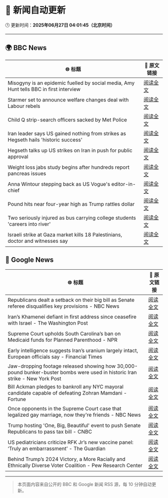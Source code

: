 # 🧠 新闻自动更新

🕒 更新时间：**2025年06月27日 04:01:45（北京时间）**

---

## 🌍 BBC News

| 🌐 标题 | 🔗 原文链接 |
|--------|-------------|
| Misogyny is an epidemic fuelled by social media, Amy Hunt tells BBC in first interview | [阅读全文](https://www.bbc.com/news/articles/c8d64z4rl5ro) |
| Starmer set to announce welfare changes deal with Labour rebels | [阅读全文](https://www.bbc.com/news/articles/cq6my6v81z4o) |
| Child Q strip-search officers sacked by Met Police | [阅读全文](https://www.bbc.com/news/articles/ce8zyjdj067o) |
| Iran leader says US gained nothing from strikes as Hegseth hails 'historic success' | [阅读全文](https://www.bbc.com/news/articles/cdjxy039ln8o) |
| Hegseth talks up US strikes on Iran in push for public approval | [阅读全文](https://www.bbc.com/news/articles/c20rd30l7l3o) |
| Weight loss jabs study begins after hundreds report pancreas issues | [阅读全文](https://www.bbc.com/news/articles/c4ged0r1n3wo) |
| Anna Wintour stepping back as US Vogue's editor-in-chief | [阅读全文](https://www.bbc.com/news/articles/cx2nerz0nn9o) |
| Pound hits near four-year high as Trump rattles dollar | [阅读全文](https://www.bbc.com/news/articles/cjrlyve8dq8o) |
| Two seriously injured as bus carrying college students 'careers into river' | [阅读全文](https://www.bbc.com/news/articles/cedgl45wqy4o) |
| Israeli strike at Gaza market kills 18 Palestinians, doctor and witnesses say | [阅读全文](https://www.bbc.com/news/articles/cly8dlzx918o) |

## 📰 Google News

| 🌐 标题 | 🔗 原文链接 |
|--------|-------------|
| Republicans dealt a setback on their big bill as Senate referee disqualifies key provisions - NBC News | [阅读全文](https://news.google.com/rss/articles/CBMivwFBVV95cUxOR0t0dlhWa0xMMEFQYndFZTRIR1Rpd2d1Mm1OTEZUSmt3MVY4QUI3ZFdjSDlta0tZYVAtSGh5RjZ3bWZFbDJDczJNcVJhUlQ3dDdqYm9yLUNNVWdtSC1IcUtxY2lpLTRqczlmS3k0aDV6WFY4OUJuQ181X21oVlkwRVR6R2s1dVlzSUtwX3Z6aXhKRmRIYWhKR0dsaWl1TU5GTjZFRGt2Qk9MYnYzWHYwMVlkQjdlMGdON3BidWdWZ9IBVkFVX3lxTE5vMFJkaWEwZUZSTU5hYWN5S0pkTnk0dXdBT0l5RmlIQkU5aVlFbGpoMXJtXzlRWDdUaThPWmRMYk81aHQwVnhDZXBnLXBuaTZDVS1Xek5n?oc=5) |
| Iran’s Khamenei defiant in first address since ceasefire with Israel - The Washington Post | [阅读全文](https://news.google.com/rss/articles/CBMijAFBVV95cUxPd2tkWkR0cGZiS05QdkU3bkZqY0N1QzcwYkRiSmFCa3RISFUwNnpOZGFCZmdZR0ZVRmktenpUWlhaTTFUM3B1TmhfaGxBcWJsYjZOX0ZTZTVtc19lRzhpQlNTc2NTeUhjeW96NGRvOFpudGR5akhVM0FKLXdiWnRvOGdqcVEyZldrMnVuTw?oc=5) |
| Supreme Court upholds South Carolina’s ban on Medicaid funds for Planned Parenthood - NPR | [阅读全文](https://news.google.com/rss/articles/CBMiekFVX3lxTFBNWWRCa2hVa3BhOUFhVU01YTI1enl4R2YzakR4Vi00RjNOWlNtVDA5Ml9RYWJkN0RKM2ZaZ3JTc3JhMk5ja2lZXzdNYThWTDdLR216MWo3VGNWYVYyN1RERnY3a0g0akNLOGxCZjRWaGU5SlNfcEhRUENR?oc=5) |
| Early intelligence suggests Iran’s uranium largely intact, European officials say - Financial Times | [阅读全文](https://news.google.com/rss/articles/CBMicEFVX3lxTE45X3RwT0psN1NMYjR3Y19aUlVmSnFPRmRCN2xyT0NWdmF5VThvMm12LWNPa2lDcFA2SzJTZGlSUUxrV0c0SXMtUkk0S1Y2WndQWTdscHlQVmkwZkxvVmlXSkV0Uzc5aTM3NFhnVTZTVTA?oc=5) |
| Jaw-dropping footage released showing how 30,000-pound bunker-buster bombs were used in historic Iran strike - New York Post | [阅读全文](https://news.google.com/rss/articles/CBMiwgFBVV95cUxQaEE0Q3RyRFlHS2pGNGVMcm9zNXg4OERRQkpWSzR4SUNMMlpQc29YOU43S1BPZ2txaFA2TnNCQW0ySEhYQ3JNRDVtNTM1NzgzRnZMNUVtNWM5aWdiQ0lZR0FVMERTWU9VN2ZpYmlxRVlON0ZYQjNKY0dLaFJtazhNUG5SelBhV0hFeVdHRWItQnBWZzhxX1NoX3QxbGZIeVpEOGN5YzBfcnk0d25Ra0F0dGd6X0FJTTZUaXlrQ2FBNWlWQQ?oc=5) |
| Bill Ackman pledges to bankroll any NYC mayoral candidate capable of defeating Zohran Mamdani - Fortune | [阅读全文](https://news.google.com/rss/articles/CBMinAFBVV95cUxNblE3bFBPcGdaUWxRRTZnYnpsMTdTeWFEVGMyS1BPWlE5cUYwdnpuTDFmLWwxSExfRWR4bnpwN3ZTRjFiRTUyeTFTS0ZpLXBUbnpQU1NIa2JmaW1EdUxJR3ZQUXFMdHRMS3FxTTlGREpLQ0REY0NDNVNLb1Nxa3RsQUppM1lZWnBKb0g3YnNXckJxQ3NfZndKQlpVSmc?oc=5) |
| Once opponents in the Supreme Court case that legalized gay marriage, now they're friends - NBC News | [阅读全文](https://news.google.com/rss/articles/CBMitgFBVV95cUxQNkFWZ0dBcnF2M0RmZExmQ0ptSjd5RE1UTGtjcndOQWs5b0ZHcVZDQ0JFRTFZcHYtNWdqbjR0aWIxMm1sOHZuVkgyWUdiTXdJM3Jfb2tETUlrdXQ2eEE2UWlrdTJQM3pTVEdtajEwOW1oN3dWM0FqVEg0azFIWEx6YkhzbEtqMkhBeVA5VUNRVHFnek42Z3g2VTVFdXF6eTVUdTA5bml2cEEwY2loeWhfZE8zS2R4d9IBVkFVX3lxTE9JWm1vOHY5cUNoS3NLMHJxVERFUzl6NWxRVUYyM0o2MHNjU0ZxRUhMeDVUa3o0d2laNFFsM1gtNmk3eThXYnNLVjFpSVVBSUZJTDlGRURB?oc=5) |
| Trump hosting 'One, Big, Beautiful' event to push Senate Republicans to pass tax bill - CNBC | [阅读全文](https://news.google.com/rss/articles/CBMidEFVX3lxTFBCNUJJNlVCaUtEbVo2cXF2SlAyczVVRDJvdVhqSUJuZGtnOUtNWTNLbTBReHk5bkJkcmRuenRDamZDWUFNd2JNLVNrVS1ZcU1tT2txOENqTC1jMzU3M1ZQWnBVeWZlX05Dckl5bmk0MnlQaTVj0gF6QVVfeXFMTTZzMVBXREZIdW9jcDJ1OTdFS2VyR3ByanFTUnMtNFhhUnEwRDlVbnppeU1LZ05BMXFreGRWaEJCaURubnJtT2o2UnFxMWRfeGhKTmJOSDRxblJCdlZIVGRxSkRIY1oxeFBZV0F3bHN5T1hoZUV6Q3gyVnc?oc=5) |
| US pediatricians criticize RFK Jr’s new vaccine panel: ‘Truly an embarrassment’ - The Guardian | [阅读全文](https://news.google.com/rss/articles/CBMihgFBVV95cUxONTk4cEtVU3V4Y1J2UkNVWUFvY3JrenhDNDNib0U5MnhSZHZCUkhqQXdhZkFfbFpGdVIwS1pvWndYenQxWERXd0plV1AyTGpNZ3lIVm92a1JydDdmbmNPcDhZc1RaZm44Q3kzNDRuNDhYQzY4d2VRQVV2dkhhQmNzYTRLbGJfZw?oc=5) |
| Behind Trump’s 2024 Victory, a More Racially and Ethnically Diverse Voter Coalition - Pew Research Center | [阅读全文](https://news.google.com/rss/articles/CBMiygFBVV95cUxOcGZEX0tjYW9KRjRTY29IOWh1UG5SOWxtcld2OUQ3NW8xLXJjeTNiT1gwQjFCQXl1Wk5mNDY1dnVtczhmRU1KWXh6cGxmQzYzTVJDbExjd1pubnRicUx4c3Y1R2xSWk1OTU9LcjFnRXBQVU9LUkNVR1k5YXpyempVNDJTWGtqeGxSRE91ZEM3X3huYWFwanYxY0RSQXRiX0FUYWVkWm94TGFGempLZ3djcDZZY285NkkzSUpzUnkwNjM1VkE3SWVzRzBR?oc=5) |

---
> 本页面内容来自公开的 BBC 和 Google 新闻 RSS 源，每 10 分钟自动更新。
